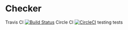 # Checker    
Travis CI [![Build Status](https://travis-ci.org/yarivg/Checker.svg?branch=master)](https://travis-ci.org/yarivg/Checker)
Circle CI [![CircleCI](https://circleci.com/gh/yarivg/Checker/tree/master.svg?style=svg)](https://circleci.com/gh/yarivg/Checker/tree/master)
testing tests
